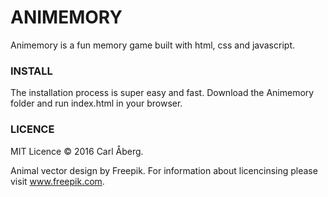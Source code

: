 #   ANIMEMORY

Animemory is a fun memory game built with html, css and javascript.


### **INSTALL**

The installation process is super easy and fast. Download the Animemory folder and run index.html in your browser.


### **LICENCE**

MIT Licence © 2016 Carl Åberg.

Animal vector design by Freepik. For information about licencinsing please visit www.freepik.com.
